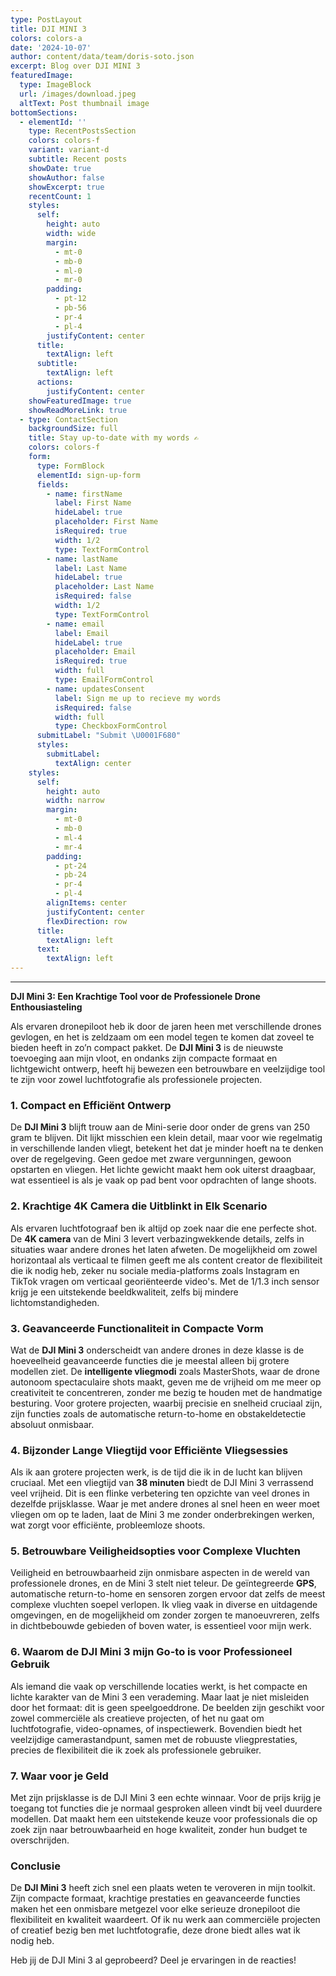 ```yaml
---
type: PostLayout
title: DJI MINI 3
colors: colors-a
date: '2024-10-07'
author: content/data/team/doris-soto.json
excerpt: Blog over DJI MINI 3
featuredImage:
  type: ImageBlock
  url: /images/download.jpeg
  altText: Post thumbnail image
bottomSections:
  - elementId: ''
    type: RecentPostsSection
    colors: colors-f
    variant: variant-d
    subtitle: Recent posts
    showDate: true
    showAuthor: false
    showExcerpt: true
    recentCount: 1
    styles:
      self:
        height: auto
        width: wide
        margin:
          - mt-0
          - mb-0
          - ml-0
          - mr-0
        padding:
          - pt-12
          - pb-56
          - pr-4
          - pl-4
        justifyContent: center
      title:
        textAlign: left
      subtitle:
        textAlign: left
      actions:
        justifyContent: center
    showFeaturedImage: true
    showReadMoreLink: true
  - type: ContactSection
    backgroundSize: full
    title: Stay up-to-date with my words ✍️
    colors: colors-f
    form:
      type: FormBlock
      elementId: sign-up-form
      fields:
        - name: firstName
          label: First Name
          hideLabel: true
          placeholder: First Name
          isRequired: true
          width: 1/2
          type: TextFormControl
        - name: lastName
          label: Last Name
          hideLabel: true
          placeholder: Last Name
          isRequired: false
          width: 1/2
          type: TextFormControl
        - name: email
          label: Email
          hideLabel: true
          placeholder: Email
          isRequired: true
          width: full
          type: EmailFormControl
        - name: updatesConsent
          label: Sign me up to recieve my words
          isRequired: false
          width: full
          type: CheckboxFormControl
      submitLabel: "Submit \U0001F680"
      styles:
        submitLabel:
          textAlign: center
    styles:
      self:
        height: auto
        width: narrow
        margin:
          - mt-0
          - mb-0
          - ml-4
          - mr-4
        padding:
          - pt-24
          - pb-24
          - pr-4
          - pl-4
        alignItems: center
        justifyContent: center
        flexDirection: row
      title:
        textAlign: left
      text:
        textAlign: left
---
```

****

**DJI Mini 3: Een Krachtige Tool voor de Professionele Drone Enthousiasteling**

Als ervaren dronepiloot heb ik door de jaren heen met verschillende drones gevlogen, en het is zeldzaam om een model tegen te komen dat zoveel te bieden heeft in zo’n compact pakket. De **DJI Mini 3** is de nieuwste toevoeging aan mijn vloot, en ondanks zijn compacte formaat en lichtgewicht ontwerp, heeft hij bewezen een betrouwbare en veelzijdige tool te zijn voor zowel luchtfotografie als professionele projecten.

### 1. **Compact en Efficiënt Ontwerp**

De **DJI Mini 3** blijft trouw aan de Mini-serie door onder de grens van 250 gram te blijven. Dit lijkt misschien een klein detail, maar voor wie regelmatig in verschillende landen vliegt, betekent het dat je minder hoeft na te denken over de regelgeving. Geen gedoe met zware vergunningen, gewoon opstarten en vliegen. Het lichte gewicht maakt hem ook uiterst draagbaar, wat essentieel is als je vaak op pad bent voor opdrachten of lange shoots.

### 2. **Krachtige 4K Camera die Uitblinkt in Elk Scenario**

Als ervaren luchtfotograaf ben ik altijd op zoek naar die ene perfecte shot. De **4K camera** van de Mini 3 levert verbazingwekkende details, zelfs in situaties waar andere drones het laten afweten. De mogelijkheid om zowel horizontaal als verticaal te filmen geeft me als content creator de flexibiliteit die ik nodig heb, zeker nu sociale media-platforms zoals Instagram en TikTok vragen om verticaal georiënteerde video's. Met de 1/1.3 inch sensor krijg je een uitstekende beeldkwaliteit, zelfs bij mindere lichtomstandigheden.

### 3. **Geavanceerde Functionaliteit in Compacte Vorm**

Wat de **DJI Mini 3** onderscheidt van andere drones in deze klasse is de hoeveelheid geavanceerde functies die je meestal alleen bij grotere modellen ziet. De **intelligente vliegmodi** zoals MasterShots, waar de drone autonoom spectaculaire shots maakt, geven me de vrijheid om me meer op creativiteit te concentreren, zonder me bezig te houden met de handmatige besturing. Voor grotere projecten, waarbij precisie en snelheid cruciaal zijn, zijn functies zoals de automatische return-to-home en obstakeldetectie absoluut onmisbaar.

### 4. **Bijzonder Lange Vliegtijd voor Efficiënte Vliegsessies**

Als ik aan grotere projecten werk, is de tijd die ik in de lucht kan blijven cruciaal. Met een vliegtijd van **38 minuten** biedt de DJI Mini 3 verrassend veel vrijheid. Dit is een flinke verbetering ten opzichte van veel drones in dezelfde prijsklasse. Waar je met andere drones al snel heen en weer moet vliegen om op te laden, laat de Mini 3 me zonder onderbrekingen werken, wat zorgt voor efficiënte, probleemloze shoots.

### 5. **Betrouwbare Veiligheidsopties voor Complexe Vluchten**

Veiligheid en betrouwbaarheid zijn onmisbare aspecten in de wereld van professionele drones, en de Mini 3 stelt niet teleur. De geïntegreerde **GPS**, automatische return-to-home en sensoren zorgen ervoor dat zelfs de meest complexe vluchten soepel verlopen. Ik vlieg vaak in diverse en uitdagende omgevingen, en de mogelijkheid om zonder zorgen te manoeuvreren, zelfs in dichtbebouwde gebieden of boven water, is essentieel voor mijn werk.

### 6. **Waarom de DJI Mini 3 mijn Go-to is voor Professioneel Gebruik**

Als iemand die vaak op verschillende locaties werkt, is het compacte en lichte karakter van de Mini 3 een verademing. Maar laat je niet misleiden door het formaat: dit is geen speelgoeddrone. De beelden zijn geschikt voor zowel commerciële als creatieve projecten, of het nu gaat om luchtfotografie, video-opnames, of inspectiewerk. Bovendien biedt het veelzijdige camerastandpunt, samen met de robuuste vliegprestaties, precies de flexibiliteit die ik zoek als professionele gebruiker.

### 7. **Waar voor je Geld**

Met zijn prijsklasse is de DJI Mini 3 een echte winnaar. Voor de prijs krijg je toegang tot functies die je normaal gesproken alleen vindt bij veel duurdere modellen. Dat maakt hem een uitstekende keuze voor professionals die op zoek zijn naar betrouwbaarheid en hoge kwaliteit, zonder hun budget te overschrijden.

### Conclusie

De **DJI Mini 3** heeft zich snel een plaats weten te veroveren in mijn toolkit. Zijn compacte formaat, krachtige prestaties en geavanceerde functies maken het een onmisbare metgezel voor elke serieuze dronepiloot die flexibiliteit en kwaliteit waardeert. Of ik nu werk aan commerciële projecten of creatief bezig ben met luchtfotografie, deze drone biedt alles wat ik nodig heb.

Heb jij de DJI Mini 3 al geprobeerd? Deel je ervaringen in de reacties!
